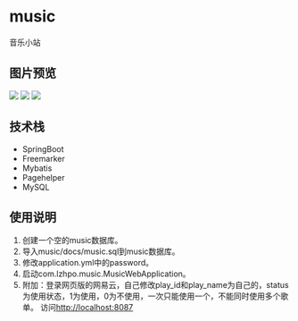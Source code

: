 # music
音乐小站

## 图片预览
![](https://github.com/liuzhaopo/music/blob/master/docs/img/Music-Index1.png?raw=true)
![](https://github.com/liuzhaopo/music/blob/master/docs/img/Music-Index2.png?raw=true)
![](https://github.com/liuzhaopo/music/blob/master/docs/img/Music-MySQL.png?raw=true)

## 技术栈
- SpringBoot
- Freemarker
- Mybatis
- Pagehelper
- MySQL

## 使用说明
1. 创建一个空的music数据库。
2. 导入music/docs/music.sql到music数据库。
3. 修改application.yml中的password。
4. 启动com.lzhpo.music.MusicWebApplication。
5. 附加：登录网页版的网易云，自己修改play_id和play_name为自己的，status为使用状态，1为使用，0为不使用，一次只能使用一个，不能同时使用多个歌单。
访问[http://localhost:8087](http://localhost:8087)
